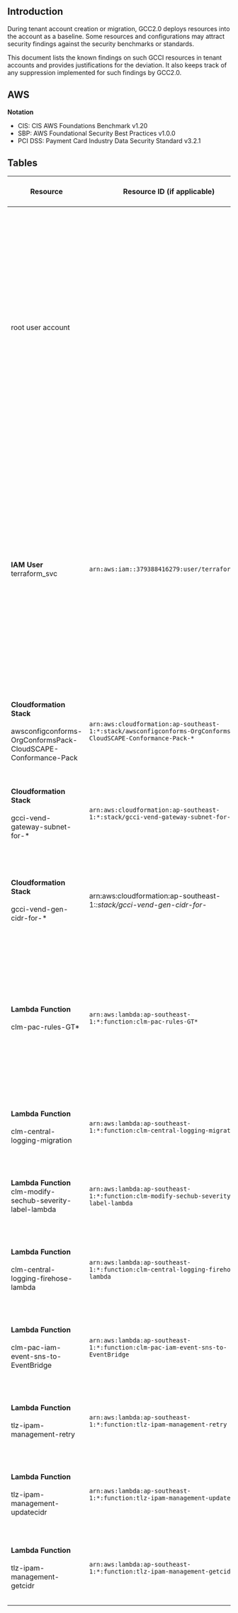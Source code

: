 ## Introduction

During tenant account creation or migration, GCC2.0 deploys resources into the account as a baseline. Some resources and configurations may attract security findings against the security benchmarks or standards.

This document lists the known findings on such GCCI resources in tenant accounts and provides justifications for the deviation. It also keeps track of any suppression implemented for such findings by GCC2.0.

## AWS

**Notation**

* CIS: CIS AWS Foundations Benchmark v1.20
* SBP: AWS Foundational Security Best Practices v1.0.0
* PCI DSS: Payment Card Industry Data Security Standard v3.2.1


## Tables

| Resource  | Resource ID (if applicable) | Deviation from Standard & Control | Justification |
| ------------- |-------------|-------------|-------------|
| root user account      |  | <br>**CIS**<br>- CIS.1.14: Ensure hardware MFA is enabled for the "root" account<br>- CIS.1.13: Ensure MFA is enabled for the "root" account<br><br>**SBP**<br>- IAM.6: Hardware MFA should be enabled for the root user<br><br>**PCI DSS**<br>- PCI.IAM.4: Hardware MFA should be enabled for the root user<br>- PCI.IAM.5: Virtual MFA should be enabled for the root user |1. According to IM 8, MFA is needed for all administrative access. However, it did not specify the need for hardware MFA.<br><br>2.	For all root accounts, there a need to enforce MFA.<br><br>3. Agency tenant should refer to this link to reset root account password and configure MFA. |
|  **IAM User**<br>terraform_svc    |  ```arn:aws:iam::379388416279:user/terraform_svc```   |<br>**CIS**<br>-	CIS.1.4: Ensure access keys are rotated every 90 days or less<br>-	CIS.1.3: Ensure credentials unused for 90 days or greater are disabled<br><br>**SBP**<br>-	IAM.3: IAM users' access keys should be rotated every 90 days or less<br><br>**PCI DSS**<br>- PCI.IAM.7: Unused IAM user credentials should be removed<br>- PCI.IAM.6: MFA should be enabled for all IAM users |1. 1.	This IAM user is reserved for tenants to manage their infrastructure using IaC. Currently it is not in use, and there is no permission attached to it. In future, tenants will be managing the permissions for this IAM user based on their needs.<br>2. 2.	The IAM key and secret generation is fully handled by automation. The key and secret are only used by terraform workspace and nobody else has access to the key and secret. SCP is also in place to block tenants from adding, deactivating or removing existing key secret pair. <br>3. Removal of unused credentials for more than 90 days is no longer valid because there is a chance that a tenant has no change made or trigger a terraform plan and apply in 90 days. |
| **Cloudformation Stack**<br><br>awsconfigconforms-OrgConformsPack-CloudSCAPE-Conformance-Pack | ```arn:aws:cloudformation:ap-southeast-1:*:stack/awsconfigconforms-OrgConformsPack-CloudSCAPE-Conformance-Pack-* ```| **SBP**<br>- CloudFormation.1: CloudFormation stacks should be integrated with Simple Notification Service(SNS) | This cloudformation is a deployment of AWS organization conformance pack managed by cloudscape team.<br> Instead of using SNS, deployment status or errors, are directly reflected on core-security account console under organization conformance pack service. Cloudscape team and GCC2.0 CLM team will handle the failure during deployment. |
| **Cloudformation Stack**<br><br>gcci-vend-gateway-subnet-for-* | ```arn:aws:cloudformation:ap-southeast-1:*:stack/gcci-vend-gateway-subnet-for-*``` | **SBP**<br>- CloudFormation.1: CloudFormation stacks should be integrated with Simple Notification Service (SNS) | This cloudformation is part of workflow to provision new VPC in agency account. The request originates from agency request on GCC2.0 CMP.<br>Instead of using SNS, GCC2.0 Provisioning team and CMP team receive and monitor alert of failure directly from provisioning api responses and handle the provisioning failure accordingly. |
| **Cloudformation Stack** <br><br> gcci-vend-gen-cidr-for-* | arn:aws:cloudformation:ap-southeast-1:*:stack/gcci-vend-gen-cidr-for-* | **SBP**<br><br>- CloudFormation.1: CloudFormation stacks should be integrated with Simple Notification Service (SNS) | This cloudformation is part of workflow to provision new VPC in agency account. The request originates from agency request on GCC2.0 CMP. <br> Instead of using SNS, GCC2.0 Provisioning team and CMP team receive and monitor alert of failure directly from provisioning api responses and handle the provisioning failure accordingly. |
| **Lambda Function**<br><br>clm-pac-rules-GT* | ```arn:aws:lambda:ap-southeast-1:*:function:clm-pac-rules-GT*``` | **PCI DSS**<br><br>- PCI.Lambda.2: Lambda functions should be in a VPC | These lambdas form part of GCC2.0 PaC policies. Custom logic is implemented to inspect tenants’ AWS resources. The lambdas do not require network interface in any VPC, and do not inspect resources at OS level in virtual machines.<br><br>Therefore, the lambdas do not require interaction with any VPC or private subnet. Hence these lambda functions should not be placed in VPC. https://aws.amazon.com/blogs/architecture/best-practices-for-developing-on-aws-lambda/ <br><br>As further confirmed by AWS, lambda not deployed in VPC cannot be triggered by any public resources, and not exposed to public network |
| **Lambda Function**<br><br>clm-central-logging-migration | ```arn:aws:lambda:ap-southeast-1:*:function:clm-central-logging-migration``` | **PCI DSS** <br><br>- •	PCI.Lambda.2: Lambda functions should be in a VPC | Same as above.<br><br>This lambda is used at GCC to GCC2.0 account migration. It re-configures CloudWatch log groups’ subscription filters from GCC1.0 central logging to GCC2.0’s. It does not require network interface in any VPC, and does not update resources at OS level in virtual machines. |
| **Lambda Function** <br> clm-modify-sechub-severity-label-lambda | ```arn:aws:lambda:ap-southeast-1:*:function:clm-modify-sechub-severity-label-lambda``` | **PCI DSS**<br><br>- •	PCI.Lambda.2: Lambda functions should be in a VPC<br> | Same as above.<br><br> This lambda forms part of GCC2.0 PaC implementation. It adjusts finding’s severity level in security hub. It does not require network interface in any VPC, and does not update resources at OS level in virtual machines. |
| **Lambda Function**<br><br>clm-central-logging-firehose-lambda | ```arn:aws:lambda:ap-southeast-1:*:function:clm-central-logging-firehose-lambda``` | **PCI DSS**<br><br>- PCI.Lambda.2: Lambda functions should be in a VPC | Same as above.<br><br> This lambda forms part of GCC2.0 central logging implementation. It facilitates the logging partition in firehose before piping CloudWatch log groups to central S3 bucket in GCC2.0 core logging account. It does not require network interface in any VPC, and does not update resources at OS level in virtual machines.|
| **Lambda Function** <br><br>clm-pac-iam-event-sns-to-EventBridge| ```arn:aws:lambda:ap-southeast-1:*:function:clm-pac-iam-event-sns-to-EventBridge```| **PCI DSS**<br><br>- PCI.Lambda.2: Lambda functions should be in a VPC | Same as above.<br><br> This lambda forms part of GCC2.0 PaC implementation. It forwards IAM events that are collected globally to ap-southeast-1 region for further processing. It does not require network interface in any VPC, and does not update resources at OS level in virtual machines. |
| **Lambda Function** <br><br>tlz-ipam-management-retry| ```arn:aws:lambda:ap-southeast-1:*:function:tlz-ipam-management-retry``` | **PCI DSS**<br><br>- PCI.Lambda.2: Lambda functions should be in a VPC | Same as above<br><br>This lambda forms part of GCC2.0 VPC provisioning implementation. It sends retry request for CIDR reservation to IPAM (DynamoDB based). It does not require network interface in any VPC, and does not update resources at OS level in virtual machines. |
| **Lambda Function**<br><br>tlz-ipam-management-updatecidr |```arn:aws:lambda:ap-southeast-1:*:function:tlz-ipam-management-updatecidr``` | **PCI DSS** <br><br>- PCI.Lambda.2: Lambda functions should be in a VPC | Same as above<br><br>This lambda forms part of GCC2.0 VPC provisioning implementation. It sends update or delete request for CIDR record to IPAM  (DynamoDB based). It does not require network interface in any VPC, and does not update resources at OS level in virtual machines. |
| **Lambda Function** <br><br>tlz-ipam-management-getcidr| ```arn:aws:lambda:ap-southeast-1:*:function:tlz-ipam-management-getcidr``` | **PCI DSS**<br><br>•	PCI.Lambda.2: Lambda functions should be in a VPC | Same as above<br><br>This lambda forms part of GCC2.0 VPC provisioning implementation. It sends get request for CIDR record to IPAM (DynamoDB based). It does not require network interface in any VPC, and does not update resources at OS level in virtual machines. |
